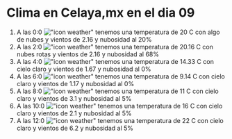 # Clima en Celaya,mx en el dia 09

1. A las 0:0 !["icon weather"](http://openweathermap.org/img/w/02n.png) tenemos una temperatura de 20 C con algo de nubes y  vientos de 2.16 y nubosidad al 20%
1. A las 2:0 !["icon weather"](http://openweathermap.org/img/w/04n.png) tenemos una temperatura de 20.16 C con nubes rotas y  vientos de 2.16 y nubosidad al 68%
1. A las 4:0 !["icon weather"](http://openweathermap.org/img/w/01n.png) tenemos una temperatura de 14.33 C con cielo claro y  vientos de 1.67 y nubosidad al 0%
1. A las 6:0 !["icon weather"](http://openweathermap.org/img/w/01n.png) tenemos una temperatura de 9.14 C con cielo claro y  vientos de 1.17 y nubosidad al 0%
1. A las 8:0 !["icon weather"](http://openweathermap.org/img/w/02n.png) tenemos una temperatura de 11 C con cielo claro y  vientos de 3.1 y nubosidad al 5%
1. A las 10:0 !["icon weather"](http://openweathermap.org/img/w/02d.png) tenemos una temperatura de 16 C con cielo claro y  vientos de 2.1 y nubosidad al 5%
1. A las 12:0 !["icon weather"](http://openweathermap.org/img/w/02d.png) tenemos una temperatura de 22 C con cielo claro y  vientos de 6.2 y nubosidad al 5%
